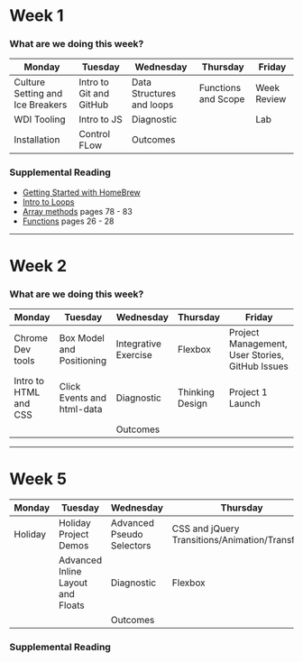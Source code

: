 # Week 1

### What are we doing this week?

| Monday                           | Tuesday                 | Wednesday                 | Thursday            | Friday      |
|----------------------------------|-------------------------|---------------------------|---------------------|-------------|
| Culture Setting and Ice Breakers | Intro to Git and GitHub | Data Structures and loops | Functions and Scope | Week Review |
| WDI Tooling            | Intro to JS             | Diagnostic                |                     | Lab         |
| Installation                     | Control FLow            | Outcomes                  |                     |             |

### Supplemental Reading
- [Getting Started with HomeBrew](https://www.safaribooksonline.com/blog/2014/03/03/homebrew/)
- [Intro to Loops](https://www.teamten.com/lawrence/programming/intro/intro8.html)
- [Array methods](http://bdcampbell.net/javascript/book/javascript_the_good_parts.pdf) pages 78 - 83
- [Functions](http://bdcampbell.net/javascript/book/javascript_the_good_parts.pdf) pages 26 - 28

---
# Week 2

### What are we doing this week?

| Monday                | Tuesday                    | Wednesday            | Thursday        | Friday      |
|-----------------------|----------------------------|----------------------|-----------------|-------------|
| Chrome Dev tools      | Box Model and Positioning  | Integrative Exercise | Flexbox         | Project Management, User Stories, GitHub Issues |
| Intro to HTML and CSS | Click Events and html-data | Diagnostic           | Thinking Design | Project 1 Launch         |
|                       |                            | Outcomes             |                 |             |

---

# Week 5

| Monday                            | Tuesday               | Wednesday                    | Thursday                                        | Friday               |
|-----------------------------------|-----------------------|------------------------------|-------------------------------------------------|----------------------|
| Holiday                           | Holiday Project Demos | Advanced Pseudo Selectors    |CSS and jQuery Transitions/Animation/Transform   |Fonts and Responsive Design  |
|                                   |Advanced Inline Layout and Floats     | Diagnostic    |Flexbox                                          |Project Management, User stories, GitHub Issues|
|                                   |                       | Outcomes                     |                                                 |Project Intro |


### Supplemental Reading
